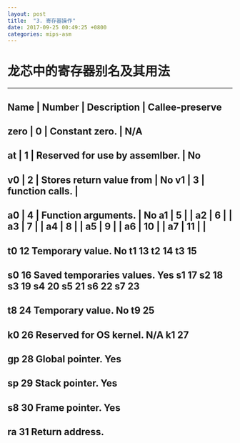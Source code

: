 ```yaml
---
layout: post
title:  "3. 寄存器操作"
date: 2017-09-25 00:49:25 +0800
categories: mips-asm
---
```

# 龙芯中的寄存器别名及其用法

-----------------------------------------------------------------------
Name |	Number	|	Description		|	Callee-preserve
-----------------------------------------------------------------------
zero |	0	|	Constant zero.		|	N/A
-----------------------------------------------------------------------
at |	1	|	Reserved for use by assemlber. |	No
-----------------------------------------------------------------------
v0 |	2	|	Stores return value from |	No
v1 |	3	|	function calls.			 |
-----------------------------------------------------------------------
a0 |	4	|	Function arguments.	 |	No
a1 |	5   |                         |
a2 |	6   |                         |
a3 |	7   |                         |
a4 |	8   |                         |
a5 |	9   |                          |
a6 |	10  |                          |
a7 |	11  |                          |
-----------------------------------------------------------------------
t0	12		Temporary value.		No
t1	13
t2	14
t3	15
-----------------------------------------------------------------------
s0	16		Saved temporaries values.	Yes
s1	17
s2	18
s3	19
s4	20
s5	21
s6	22
s7	23
-----------------------------------------------------------------------
t8	24		Temporary value.		No
t9	25
-----------------------------------------------------------------------
k0	26		Reserved for OS kernel.		N/A
k1	27
-----------------------------------------------------------------------
gp	28		Global pointer.			Yes
-----------------------------------------------------------------------
sp	29		Stack pointer.			Yes
-----------------------------------------------------------------------
s8	30		Frame pointer.			Yes
-----------------------------------------------------------------------
ra	31		Return address.
-----------------------------------------------------------------------
